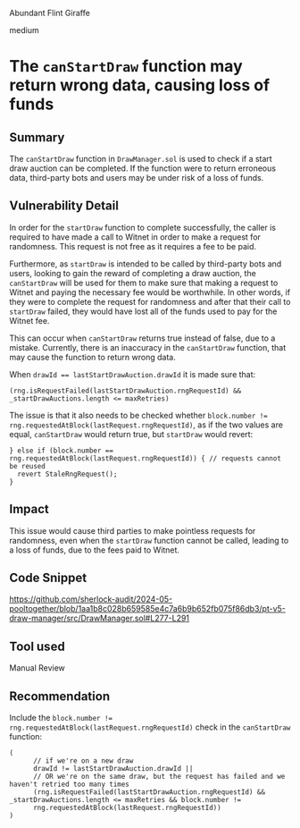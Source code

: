 Abundant Flint Giraffe

medium

# The `canStartDraw` function may return wrong data, causing loss of funds

## Summary
The `canStartDraw` function in `DrawManager.sol` is used to check if a start draw auction can be completed. If the function were to return erroneous data, third-party bots and users may be under risk of a loss of funds.

## Vulnerability Detail
In order for the `startDraw` function to complete successfully, the caller is required to have made a call to Witnet in order to make a request for randomness. This request is not free as it requires a fee to be paid. 

Furthermore, as `startDraw` is intended to be called by third-party bots and users, looking to gain the reward of completing a draw auction, the `canStartDraw` will be used for them to make sure that making a request to Witnet and paying the necessary fee would be worthwhile. In other words, if they were to complete the request for randomness and after that their call to `startDraw` failed, they would have lost all of the funds used to pay for the Witnet fee.

This can occur when `canStartDraw` returns true instead of false, due to a mistake. Currently, there is an inaccuracy in the `canStartDraw` function, that may cause the function to return wrong data.
 
When `drawId == lastStartDrawAuction.drawId` it is made sure that:
```solidity
(rng.isRequestFailed(lastStartDrawAuction.rngRequestId) && _startDrawAuctions.length <= maxRetries)
```
The issue is that it also needs to be checked whether `block.number != rng.requestedAtBlock(lastRequest.rngRequestId)`, as if the two values are equal, `canStartDraw` would return true, but `startDraw` would revert:
```solidity
} else if (block.number == rng.requestedAtBlock(lastRequest.rngRequestId)) { // requests cannot be reused
  revert StaleRngRequest();
}
```

## Impact
This issue would cause third parties to make pointless requests for randomness, even when the `startDraw` function cannot be called, leading to a loss of funds, due to the fees paid to Witnet.

## Code Snippet
https://github.com/sherlock-audit/2024-05-pooltogether/blob/1aa1b8c028b659585e4c7a6b9b652fb075f86db3/pt-v5-draw-manager/src/DrawManager.sol#L277-L291

## Tool used

Manual Review

## Recommendation
Include the `block.number != rng.requestedAtBlock(lastRequest.rngRequestId)` check in the `canStartDraw` function:

```solidity
(
      // if we're on a new draw
      drawId != lastStartDrawAuction.drawId ||
      // OR we're on the same draw, but the request has failed and we haven't retried too many times
      (rng.isRequestFailed(lastStartDrawAuction.rngRequestId) && _startDrawAuctions.length <= maxRetries && block.number != 
      rng.requestedAtBlock(lastRequest.rngRequestId))
) 
```
